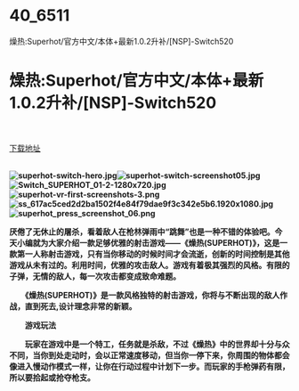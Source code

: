 # 40_6511
燥热:Superhot/官方中文/本体+最新1.0.2升补/[NSP]-Switch520
# 燥热:Superhot/官方中文/本体+最新1.0.2升补/[NSP]-Switch520
 <br/></br>
[下载地址](https://www.switch520.cc/article/6511 "下载地址")
<br/></br>

<p><span><strong><img src="https://ddcdn.jd.com/ddimg/jfs/t1/148819/1/9713/879703/5f79c8dbE42618b61/a4f86bc4a424f33a.jpg" alt="superhot-switch-hero.jpg" title="superhot-switch-hero.jpg"><img src="https://ddcdn.jd.com/ddimg/jfs/t1/146849/27/9856/453850/5f79c8dcE2d285dd1/6f7d369a7cfa5645.jpg" alt="superhot-switch-screenshot05.jpg" title="superhot-switch-screenshot05.jpg"><img src="https://ddcdn.jd.com/ddimg/jfs/t1/147025/11/10055/89022/5f79c8dcE51a25bb1/442e94308661ab2f.jpg" alt="Switch_SUPERHOT_01-2-1280x720.jpg" title="Switch_SUPERHOT_01-2-1280x720.jpg"><img src="https://ddcdn.jd.com/ddimg/jfs/t1/142246/30/9880/473521/5f79c8ddE66fa5166/c7c4efe9d4ca12d1.png" alt="superhot-vr-first-screenshots-3.png" title="superhot-vr-first-screenshots-3.png"><img src="https://ddcdn.jd.com/ddimg/jfs/t1/140503/10/9968/604253/5f79c8deE86d094e1/87b3459be4f28655.jpg" alt="ss_617ac5ced2d2ba1502f4e84f79dae9f3c342e5b6.1920x1080.jpg" title="ss_617ac5ced2d2ba1502f4e84f79dae9f3c342e5b6.1920x1080.jpg"><img src="https://ddcdn.jd.com/ddimg/jfs/t1/136172/35/11434/1143806/5f79c8dfE1b5b74eb/ad9cddfb736638c3.png" alt="superhot_press_screenshot_06.png" title="superhot_press_screenshot_06.png"> &nbsp;<br></strong></span></p>
<p><span><strong>厌倦了无休止的屠杀，看着敌人在枪林弹雨中“跳舞”也是一种不错的体验吧。今天小编就为大家介绍一款足够优雅的射击游戏——《燥热(SUPERHOT)》，这是一款第一人称射击游戏，只有当你移动的时候时间才会流逝，创新的时间控制是其他游戏从未有过的。利用时间，优雅的攻击敌人。游戏有着极其强烈的风格。有限的子弹，无情的敌人，每一次攻击都变成致命难题。</strong></span></p>
<p></p>
<p><span><strong>　　《燥热(SUPERHOT)》是一款风格独特的射击游戏，你将与不断出现的敌人作战，直到死去,设计理念非常的新颖。</strong></span></p>
<p></p>
<p><span><strong>　　游戏玩法</strong></span></p>
<p></p>
<p><span><strong>　　玩家在游戏中是一个特工，任务就是杀敌，不过《燥热》中的世界却十分与众不同，当你到处走动时，会以正常速度移动，但当你一停下来，你周围的物体都会像进入慢动作模式一样，让你在行动过程中计划下一步。而玩家的手枪弹药有限，所以要拾起或抢夺枪支。</strong></span></p>
<p></p>
